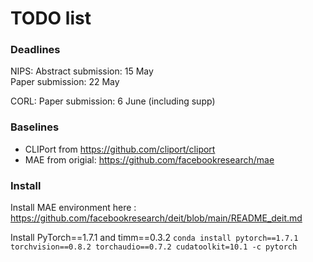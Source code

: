 # TODO list

### Deadlines
NIPS:
Abstract submission: 15 May \
Paper submission: 22 May

CORL:
Paper submission: 6 June (including supp)

### Baselines
- CLIPort from https://github.com/cliport/cliport
- MAE from origial: https://github.com/facebookresearch/mae


### Install
Install MAE environment here : https://github.com/facebookresearch/deit/blob/main/README_deit.md

Install PyTorch==1.7.1 and timm==0.3.2
`conda install pytorch==1.7.1 torchvision==0.8.2 torchaudio==0.7.2 cudatoolkit=10.1 -c pytorch`

